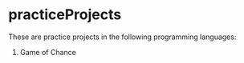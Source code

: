 # practiceProjects

These are practice projects in the following programming languages:

1. Game of Chance
